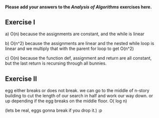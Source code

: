 #### Please add your answers to the ***Analysis of  Algorithms*** exercises here.

## Exercise I

a) O(n) because the assignments are constant, and the while is linear


b) O(n^2) because the assignments are linear and the nested while loop is linear and we multiply that with the parent for loop to get O(n^2)


c) O(n) because the function def, assignment and return are all constant, but the last return is recursing through all bunnies.

## Exercise II

egg either breaks or does not break.
we can go to the middle of n-story building to cut the length of our search in half
and work our way down. or up depending if the egg breaks on the middle floor.
O( log n)

(lets be real, eggs gonna break if you drop it.) :p
